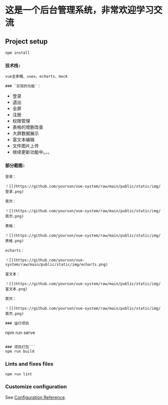 # 这是一个后台管理系统，非常欢迎学习交流

## Project setup
```
npm install
```

### `技术栈:`
```
vue全家桶、vuex、echarts、mock

### `实现的功能`：
```
* 登录
* 退出
* 全屏
* 注册
* 权限管理
* 表格的增删改查
* 大屏数据展示
* 富文本编辑
* 文件图片上传
* 继续更新功能中。。。

### `部分截图:`
```
登录：

！[](https://github.com/yourson/vue-system/raw/main/public/static/img/登录.png)

首页：

！[](https://github.com/yourson/vue-system/raw/main/public/static/img/首页.png)

表格：

！[](https://github.com/yourson/vue-system/raw/main/public/static/img/表格.png)

echarts：

！[](https://github.com/yourson/vue-system/raw/main/public/static/img/echarts.png)

富文本：

！[](https://github.com/yourson/vue-system/raw/main/public/static/img/富文本.png)

首页：

！[](https://github.com/yourson/vue-system/raw/main/public/static/img/首页.png)

### 运行项目
```
npm run serve
```

### 项目打包```
npm run build
```

### Lints and fixes files
```
npm run lint
```

### Customize configuration
See [Configuration Reference](https://cli.vuejs.org/config/).
